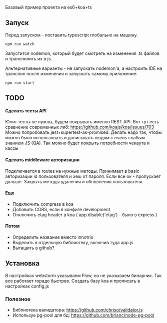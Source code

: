Базовый пример проекта на es6+koa+ts
## Запуск

Перед запуском - поставить typescript глобально на машину.

```
npm run watch
```
Запустится nodemon, который будет смотреть на изменения .ts файлов и транспилить их в js.

Альтернативные варианты - не запускать nodemon'a, а настроить IDE на транспил после изменения и запускать самому приложение:

```
npm run start
```

## TODO
#### Сделать тесты API
Юнит тесты не нужны, будем покрывать именно REST API.
Вот тут есть сравнение современных либ: https://github.com/koajs/koa/issues/703
Можно попробовать  jest+supertest-as-promised. 
Делать надо так, чтобы можно было использовать и дописывать людям с _очень_ слабым знанием JS (QA).
Так можно будет покрыть потребности чекаута и кассы
#### Сделать middleware авторизации
Подключается в routes на нужные методы. Принимает в basic авторизации id пользователя и хеш от пароля.
Если все ок - пропускает дальше. Закрыть методы удаления и обновления пользователя.
#### Еще
* Подключить compress в koa
* Добавить CORS, если в конфиге development
* Отключить etag header в koa ( app.disable('etag') - было в express )

#### Потом
* Определить название вместо innotrio
* Выделить в отдельную библиотеку, включив туда app.js
* Вытащить в github?

## Установка
В настройках webstorm указываем Flow, но не указываем бинарник. Так все работает горадо быстрее.
Создать базу koa и прописать в настройках config.js

### Полезное
* Библиотека валидатора: https://github.com/chriso/validator.js
* Используе pg-pool для бд: https://github.com/brianc/node-pg-pool

